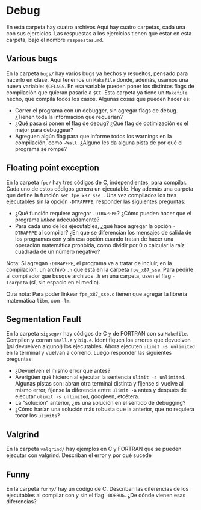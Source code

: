# Debug

En esta carpeta hay cuatro archivos Aquí hay cuatro carpetas, cada una
con sus ejercicios. Las respuestas a los ejercicios tienen que estar
en esta carpeta, bajo el nombre `respuestas.md`.

## Various bugs

En la carpeta `bugs/` hay varios bugs ya hechos y resueltos, pensado
para hacerlo en clase. Aquí tenemos un `Makefile` donde, además,
usamos una nueva variable: `$CFLAGS`. En esa variable pueden poner los
distintos flags de compilación que quieran pasarle a `$CC`. Esta
carpeta ya tiene un `Makefile` hecho, que compila todos los
casos. Algunas cosas que pueden hacer es:

- Correr el programa con un debugger, sin agregar flags de
debug. ¿Tienen toda la información que requerían?
- ¿Qué pasa si ponen el flag de debug? ¿Qué flag de optimización es el
mejor para debuggear?
- Agreguen algún flag para que informe todos los warnings en la
compilación, como `-Wall`. ¿Alguno les da alguna pista de por qué el
programa se rompe?


## Floating point exception

En la carpeta `fpe/` hay tres códigos de C, independientes, para
compilar.  Cada uno de estos códigos genera un ejecutable. Hay además
una carpeta que define la función `set_fpe_x87_sse_`. Una vez
compilados los tres ejecutables sin la opción `-DTRAPFPE`, responder
las siguientes preguntas:

- ¿Qué función requiere agregar `-DTRAPFPE`? ¿Cómo pueden hacer que el
programa *linkee* adecuadamente?
- Para cada uno de los ejecutables, ¿qué hace agregar la opción
`-DTRAPFPE` al compilar? ¿En qué se diferencian los mensajes de salida
de los programas con y sin esa opción cuando tratan de hacer una
operación matemática prohbida, como dividir por 0 o calcular la raíz
cuadrada de un número negativo?

Nota: Si agregan `-DTRAPFPE`, el programa va a tratar de incluir, en
la compilación, un archivo `.h` que está en la carpeta
`fpe_x87_sse`. Para pedirle al compilador que busque archivos `.h` en
una carpeta, usen el flag `-Icarpeta` (sí, sin espacio en el medio).

Otra nota: Para poder linkear `fpe_x87_sse.c` tienen que agregar la
librería matemática `libm`, con `-lm`.


## Segmentation Fault

En la carpeta `sigsegv/` hay códigos de C y de FORTRAN con su
`Makefile`.  Compilen y corran `small.e` y `big.e`.  Identifiquen los
errores que devuelven (¡si devuelven alguno!) los ejecutables.  Ahora
ejecuten `ulimit -s unlimited` en la terminal y vuelvan a
correrlo. Luego responder las siguientes preguntas:

- ¿Devuelven el mismo error que antes?
- Averigüen qué hicieron al ejecutar la sentencia `ulimit -s
unlimited`. Algunas pistas son: abran otra terminal distinta y fíjense
si vuelve al mismo error, fíjense la diferencia entre `ulimit -a`
antes y después de ejecutar `ulimit -s unlimited`, googleen, etcétera.
- La "solución" anterior, ¿es una solución en el sentido de debugging?
- ¿Cómo harían una solución más robusta que la anterior, que no
requiera tocar los `ulimits`?

## Valgrind

En la carpeta `valgrind/` hay ejemplos en C y FORTRAN que se pueden
ejecutar con valgrind. Describan el error y por qué sucede

## Funny

En la carpeta `funny/` hay un código de C. Describan las diferencias
de los ejecutables al compilar con y sin el flag `-DDEBUG`. ¿De dónde
vienen esas diferencias?

